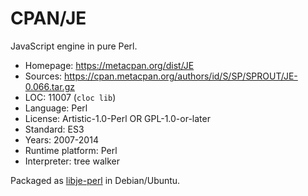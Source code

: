 # CPAN/JE

JavaScript engine in pure Perl.

* Homepage:         https://metacpan.org/dist/JE
* Sources:          https://cpan.metacpan.org/authors/id/S/SP/SPROUT/JE-0.066.tar.gz
* LOC:              11007 (`cloc lib`)
* Language:         Perl
* License:          Artistic-1.0-Perl OR GPL-1.0-or-later
* Standard:         ES3
* Years:            2007-2014
* Runtime platform: Perl
* Interpreter:      tree walker

Packaged as [libje-perl](https://packages.debian.org/search?keywords=libje-perl) in Debian/Ubuntu.
